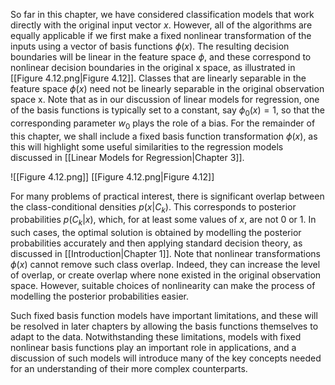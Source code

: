So far in this chapter, we have considered classification models that work directly with the original input vector *x*. However, all of the algorithms are equally applicable if we first make a fixed nonlinear transformation of the inputs using a vector of basis functions $\phi(x)$. The resulting decision boundaries will be linear in the feature space $\phi$, and these correspond to nonlinear decision boundaries in the original x space, as illustrated in [[Figure 4.12.png|Figure 4.12]]. Classes that are linearly separable
in the feature space $\phi(x)$ need not be linearly separable in the original observation space x. Note that as in our discussion of linear models for regression, one of the basis functions is typically set to a constant, say $\phi_0(x) = 1$, so that the corresponding parameter $w_0$ plays the role of a bias. For the remainder of this chapter, we shall include a fixed basis function transformation $\phi(x)$, as this will highlight some useful similarities to the regression models discussed in [[Linear Models for Regression|Chapter 3]].

![[Figure 4.12.png]]
[[Figure 4.12.png|Figure 4.12]]

For many problems of practical interest, there is significant overlap between the class-conditional densities $p(x|C_k)$. This corresponds to posterior probabilities $p(C_k|x)$, which, for at least some values of *x*, are not 0 or 1. In such cases, the optimal solution is obtained by modelling the posterior probabilities accurately and then applying standard decision theory, as discussed in [[Introduction|Chapter 1]]. Note that nonlinear transformations $\phi(x)$ cannot remove such class overlap. Indeed, they can increase the level of overlap, or create overlap where none existed in the original observation space. However, suitable choices of nonlinearity can make the process of modelling the posterior probabilities easier.

Such fixed basis function models have important limitations, and these will be resolved in later chapters by allowing the basis functions themselves to adapt to the data. Notwithstanding these limitations, models with fixed nonlinear basis functions play an important role in applications, and a discussion of such models will introduce many of the key concepts needed for an understanding of their more complex counterparts.